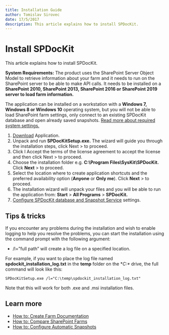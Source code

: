 ```yaml
---
title: Installation Guide
author: Tomislav Sirovec
date: 17/5/2017
description: This article explains how to install SPDocKit.
---
```


# Install SPDocKit

This article explains how to install SPDocKit.

**System Requirements:** The product uses the SharePoint Server Object Model to retrieve information about your farm and it needs to run on the SharePoint server to be able to make API calls. It needs to be installed on a **SharePoint 2010, SharePoint 2013, SharePoint 2016 or SharePoint 2019 server to load farm information.**

The application can be installed on a workstation with a **Windows 7, Windows 8 or Windows 10** operating system, but you will not be able to load SharePoint farm settings, only connect to an existing SPDocKit database and open already saved snapshots. [Read more about required system settings.](installation-guide.md#internal/requirements/system-requirements/)

1. [Download](https://www.spdockit.com/downloads/) Application.
2. Unpack and run **SPDocKitSetup.exe.** The wizard will guide you through the installation steps, click Next &gt; to proceed.
3. Click I Accept the terms of the license agreement to accept the license and then click Next &gt; to proceed.
4. Choose the installation folder e.g. **C:\Program Files\SysKit\SPDocKit.** Click **Next** &gt; to proceed.
5. Select the location where to create application shortcuts and the preferred availability option \(**Anyone** or **Only me**\). Click **Next** &gt; to proceed.
6. The installation wizard will unpack your files and you will be able to run the application from: **Start** &gt; **All Programs** &gt; **SPDocKit.**
7. [Configure SPDocKit database and Snapshot Service](installation-guide.md#internal/configuration/configure-spdockit/) settings.

## Tips & tricks

If you encounter any problems during the installation and wish to enable logging to help you resolve the problems, you can start the installation using the command prompt with the following argument:

* /l=”full path” will create a log file on a specified location.

For example, if you want to place the log file named **spdockit\_installation\_log.txt** in the **temp** folder on the **C:\** drive, the full command will look like this:

`SPDocKitSetup.exe /l="C:\temp\spdockit_installation_log.txt"`

Note that this will work for both .exe and .msi installation files.

## Learn more

* [How to: Create Farm Documentation](installation-guide.md#internal/explore-reports-and-create-documentation/farm-explorer/farm-documentation/)
* [How to: Compare SharePoint Farms](installation-guide.md#internal/compare-sharepoint-configurations/compare-sharepoint-farms/)
* [How to: Configure Automatic Snapshots](installation-guide.md#internal/create-sharepoint-farm-snapshots/automatic-snapshots/)

